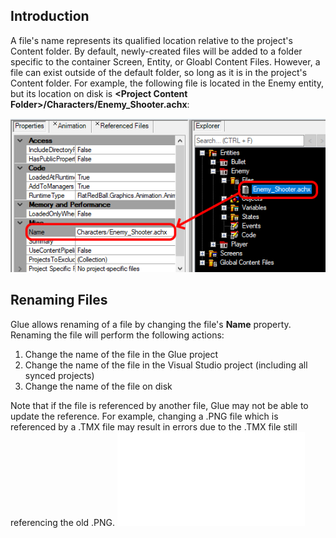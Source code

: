 ## Introduction

A file's name represents its qualified location relative to the project's Content folder. By default, newly-created files will be added to a folder specific to the container Screen, Entity, or Gloabl Content Files. However, a file can exist outside of the default folder, so long as it is in the project's Content folder. For example, the following file is located in the Enemy entity, but its location on disk is **\<Project Content Folder\>/Characters/Enemy_Shooter.achx**:

![](/media/2019-07-img_5d1b7eb97b57e.png)

## Renaming Files

Glue allows renaming of a file by changing the file's **Name** property. Renaming the file will perform the following actions:

1.  Change the name of the file in the Glue project
2.  Change the name of the file in the Visual Studio project (including all synced projects)
3.  Change the name of the file on disk

Note that if the file is referenced by another file, Glue may not be able to update the reference. For example, changing a .PNG file which is referenced by a .TMX file may result in errors due to the .TMX file still referencing the old .PNG. [![](/wp-content/uploads/2019/07/2019-07-02_09-58-49.gif.md)](/wp-content/uploads/2019/07/2019-07-02_09-58-49.gif.md)

